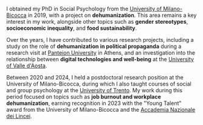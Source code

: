 I obtained my PhD in Social Psychology from the [University of Milano-Bicocca](https://en.unimib.it/) in 2019, with a project on **dehumanization**. This area remains a key interest in my work, alongside other topics such as **gender stereotypes**, **socioeconomic inequality**, and **food sustainability**.

Over the years, I have contributed to various research projects, including a study on the role of **dehumanization in political propaganda** during a research visit at [Panteion University](https://www.panteion.gr/en/) in Athens, and an investigation into the relationship between **digital technologies and well-being** at the [University of Valle d'Aosta](https://www.univda.it/international/en/).

Between 2020 and 2024, I held a postdoctoral research position at the University of Milano-Bicocca, during which I also taught courses of social and group psychology at the [University of Trento](https://www.unitn.it/en). My work during this period focused on topics such as **job burnout and workplace dehumanization**, earning recognition in 2023 with the "Young Talent" award from the University of Milano-Bicocca and the [Accademia Nazionale dei Lincei](https://www.lincei.it/en).
